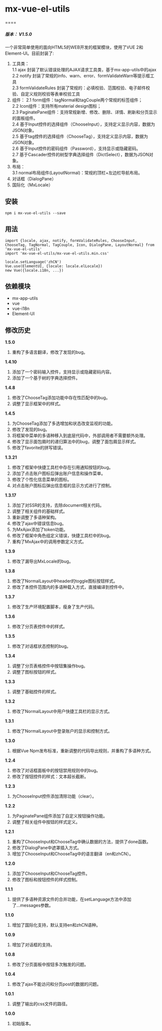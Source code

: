 # mx-vue-el-utils
====
<h5>版本： V1.5.0</h5>
一个非常简单使用的面向HTML5的WEB开发的框架模块，使用了VUE 2和Element-UI。目前封装了:

1. 工具类：<br/>
  1.1 ajax 封装了默认错误处理的AJAX请求工具类，基于mx-app-utils中的ajax<br/>
  2.2 notify 封装了常规的info、warn、error、formValidateWarn等提示框工具<br/>
  2.3 formValidateRules 封装了常规的：必填校验、范围校验、电子邮件校验、自定义规则校验等表单校验工具<br/>
2. 组件：
  2.1 form组件：tagNormal和tagCouple两个常规的标签组件；<br/>
  2.2 Icon组件：支持所有material design图标；<br/>
  2.3 PaginatePane组件：支持常规新增、修改、删除、详情、刷新和分页显示的面板组件。<br/>
  2.4 基于Input控件的选择组件（ChooseInput），支持定义显示内容，数据为JSON对象。<br/>
  2.5 基于tag控件的选择组件（ChooseTag），支持定义显示内容，数据为JSON对象。<br/>
  2.6 基于Input控件的密码组件（Password），支持显示或隐藏密码。<br/>
  2.7 基于Cascader控件的树型字典选择组件（DictSelect），数据为JSON对象。<br/>
3. 布局：<br/>
  3.1 normal布局组件(LayoutNormal)：常规的顶栏+左边栏导航布局。<br/>
4. 对话框（DialogPane）<br/>
5. 国际化（MxLocale）

## 安装
    npm i mx-vue-el-utils --save

## 用法
    import {locale, ajax, notify, formValidateRules, ChooseInput, ChooseTag, TagNormal, TagCouple, Icon, DialogPane, LayoutNormal} from ‘mx-vue-el-utils'
    import 'mx-vue-el-utils/mx-vue-el-utils.min.css'

    locale.setLanguage('zhCN')
    Vue.use(ElementUI, {locale: locale.elLocale})
    new Vue({locale.i18n, ...})

## 依赖模块
- mx-app-utils
- vue
- vue-i18n
- Element-UI


## 修改历史
**1.5.0**<br>
1. 重构了多语言翻译，修改了发现的bug。

**1.4.10**<br>
1. 添加了一个密码输入控件，支持显示或隐藏密码内容。
2. 添加了一个基于树的字典选择控件。

**1.4.8**<br>
1. 修改了ChooseTag添加功能中存在性匹配中的bug。
2. 调整了显示框架中的样式。

**1.4.5**<br>
1. 为ChooseTag添加了多选增加和状态改变监视的功能。
2. 修改了发现的bug。
3. 将框架中菜单的多语种移入到底层代码中，外部调用者不需要额外处理。
4. 修改了显示面包屑时的递归算法中的bug，调整了面包屑显示样式。
5. 修改了favorite的拼写错误。

**1.3.21**<br>
1. 修改了框架中快捷工具栏中存在引用通知按钮的bug。
2. 添加了点击账户图标后弹出账户信息和操作菜单。
3. 修改了个性化信息菜单的图标。
4. 对点击账户图标后弹出信息框的显示方式进行了控制。

**1.3.17**<br>
1. 添加了对SSR的支持，去除document相关代码。
2. 调整了相关组件的基础样式。
3. 重新调整了多语种架构。
4. 修改了ajax中错误信息bug。
5. 为MxAjax添加了token功能。
6. 修改了框架中角色组定义错误，快捷工具栏中的bug。
7. 重构了MxAjax中的调用参数定义方式。

**1.3.9**<br>
1. 修改了漏导出MxLocale的bug。

**1.3.8**<br>
1. 修改了NormalLayout中header的toggle图标按钮样式。
2. 修改了本控件范围内的多语种载入方式，直接编译到控件中。

**1.3.7**<br>
1. 修改了生产环境配置脚本，瘦身了生产代码。

**1.3.6**<br>
1. 修改了分页表控件中的样式。

**1.3.5**<br>
1. 修改了对话框状态控制的bug。

**1.3.4**<br>
1. 调整了分页表格控件中按钮集操作bug。
2. 调整了图标按钮的样式。

**1.3.3**<br>
1. 调整了基础控件的样式。

**1.3.2**<br>
1. 修改了NormalLayout中用户快捷工具栏的显示方式。

**1.3.1**<br>
1. 修改了NormalLayout中登录账户的显示和控制方式。

**1.3.0**<br>
1. 根据Vue Npm发布标准，重新调整的代码导出规则，并重构了多语种方式。

**1.2.4**<br>
1. 修改了对话框面板中的按钮禁用规则中的bug。
2. 修改了按钮控件的样式：文本超长截断。

**1.2.3**<br>
1. 为ChooseInput控件添加清除功能（clear）。

**1.2.2**<br>
1. 为PaginatePane组件添加了自定义按钮操作功能。
2. 调整了相关组件中按钮的样式定义。

**1.2.1**<br>
1. 重构了ChooseInput和ChooseTag中确认数据的方法，提供了done函数。
2. 修改了DialogPane中遮罩插入方式。
3. 增加了ChooseInput和ChooseTag中的语言翻译（en和zhCN）。

**1.2.0**<br>
1. 添加了ChooseInput和ChooseTag控件。
2. 修改了图标和按钮控件的样式控制。

**1.1.1**<br>
1. 提供了多语种资源文件的合并功能，在setLanguage方法中添加了...messages参数。

**1.1.0**<br>
1. 增加了国际化支持，默认支持en和zhCN语种。

**1.0.9**<br>
1. 增加了对话框的支持。

**1.0.8**<br>
1. 修改了分页面板中按钮多次触发的问题。

**1.0.4**<br>
1. 修改了ajax不能访问和分页post的数据的问题。

**1.0.1**<br>
1. 调整了输出的css文件的路径。

**1.0.0**<br>
1. 初始版本。
